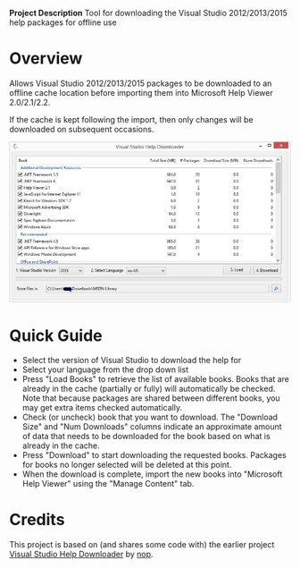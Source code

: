 **Project Description**
Tool for downloading the Visual Studio 2012/2013/2015 help packages for offline use

# Overview

Allows Visual Studio 2012/2013/2015 packages to be downloaded to an offline cache location before importing them into Microsoft Help Viewer 2.0/2.1/2.2. 

If the cache is kept following the import, then only changes will be downloaded on subsequent occasions.
 
![](Home_screenshot.jpg)

# Quick Guide

* Select the version of Visual Studio to download the help for
* Select your language from the drop down list
* Press "Load Books" to retrieve the list of available books. Books that are already in the cache (partially or fully) will automatically be checked. Note that because packages are shared between different books, you may get extra items checked automatically.
* Check (or uncheck) book that you want to download. The "Download Size" and "Num Downloads" columns indicate an approximate amount of data that needs to be downloaded for the book based on what is already in the cache.
* Press "Download" to start downloading the requested books. Packages for books no longer selected will be deleted at this point.
* When the download is complete, import the new books into "Microsoft Help Viewer" using the "Manage Content" tab.

# Credits

This project is based on (and shares some code with) the earlier project  [Visual Studio Help Downloader](http://vshd.codeplex.com/) by [nop](http://www.codeplex.com/site/users/view/nop). 